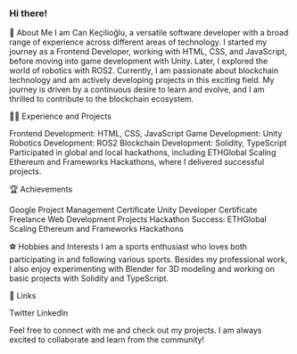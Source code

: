 ### Hi there!

🚀 About Me
I am Can Keçilioğlu, a versatile software developer with a broad range of experience across different areas of technology. I started my journey as a Frontend Developer, working with HTML, CSS, and JavaScript, before moving into game development with Unity. Later, I explored the world of robotics with ROS2. Currently, I am passionate about blockchain technology and am actively developing projects in this exciting field. My journey is driven by a continuous desire to learn and evolve, and I am thrilled to contribute to the blockchain ecosystem.

👨‍💻 Experience and Projects

Frontend Development: HTML, CSS, JavaScript
Game Development: Unity
Robotics Development: ROS2
Blockchain Development: Solidity, TypeScript
Participated in global and local hackathons, including ETHGlobal Scaling Ethereum and Frameworks Hackathons, where I delivered successful projects.

🏆 Achievements

Google Project Management Certificate
Unity Developer Certificate
Freelance Web Development Projects
Hackathon Success: ETHGlobal Scaling Ethereum and Frameworks Hackathons

⚽ Hobbies and Interests
I am a sports enthusiast who loves both participating in and following various sports. Besides my professional work, I also enjoy experimenting with Blender for 3D modeling and working on basic projects with Solidity and TypeScript.

🔗 Links

Twitter
LinkedIn

Feel free to connect with me and check out my projects. I am always excited to collaborate and learn from the community!

<!--
**cankecilioglu/cankecilioglu** is a ✨ _special_ ✨ repository because its `README.md` (this file) appears on your GitHub profile.

Here are some ideas to get you started:

- 🔭 I’m currently working on ...
- 🌱 I’m currently learning ...
- 👯 I’m looking to collaborate on ...
- 🤔 I’m looking for help with ...
- 💬 Ask me about ...
- 📫 How to reach me: ...
- 😄 Pronouns: ...
- ⚡ Fun fact: ...
-->
